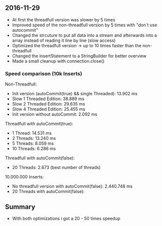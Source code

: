 ## 2016-11-29

- At first the threadfull version was slower by 5 times
- Improved speed of the non-threadfull version by 5 times with "don´t use autocommit"
- Changed the strcuture to put all data into a stream and afterwards into a array instead of reading it line by line (slow access)
- Optimized the threadfull version -> up to 10 times faster than the non-threadfull
- Changed the insertStatement to a StringBuilder for better overview
- Made a small cleanup with connection.close()

### Speed comparison (10k Inserts)
Non-Threadfull:
- Init version (autoCommit(true) && single Threaded): 13.902 ms
- Slow 1 Threaded Edition: 38.889 ms
- Slow 2 Threaded Edition: 29.635 ms
- Slow 4 Threaded Edition: 25.455 ms
- Init version without autoCommit: 2.092 ms

Threadfull with autoCommit(true):
- 1 Thread: 14.531 ms
- 2 Threads: 13.240 ms
- 5 Threads: 8.059 ms
- 10 Threads: 6.286 ms

Threadfull with autoCommit(false):
- 20 Threads: 2.673 (best number of threads)

10.000.000 Inserts:
- No threadfull version with autoCommit(false): 2.440.748 ms
- 20 Threads with autoCommit(false): 


## Summary
- With both optimizations i got a 20 - 50 times speedup
